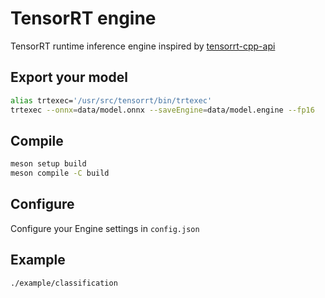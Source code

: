 # TensorRT engine
TensorRT runtime inference engine inspired by [tensorrt-cpp-api](https://github.com/cyrusbehr/tensorrt-cpp-api/tree/main)

## Export your model
```bash
alias trtexec='/usr/src/tensorrt/bin/trtexec'
trtexec --onnx=data/model.onnx --saveEngine=data/model.engine --fp16
```

## Compile
```bash
meson setup build
meson compile -C build
```

## Configure
Configure your Engine settings in `config.json`


## Example
```bash
./example/classification
```